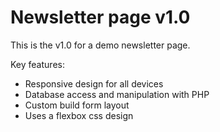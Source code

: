 # Newsletter page v1.0
This is the v1.0 for a demo newsletter page.

Key features:
* Responsive design for all devices
* Database access and manipulation with PHP
* Custom build form layout
* Uses a flexbox css design

